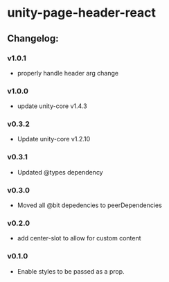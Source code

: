 # unity-page-header-react

## Changelog:

### v1.0.1
- properly handle header arg change

### v1.0.0
- update unity-core v1.4.3

### v0.3.2
- Update unity-core v1.2.10

### v0.3.1
- Updated @types dependency

### v0.3.0
- Moved all @bit depedencies to peerDependencies

### v0.2.0
- add center-slot to allow for custom content

### v0.1.0
- Enable styles to be passed as a prop.
